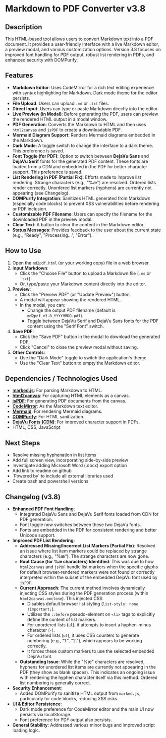 # Markdown to PDF Converter v3.8

## Description

This HTML-based tool allows users to convert Markdown text into a PDF document. It provides a user-friendly interface with a live Markdown editor, a preview modal, and various customization options. Version 3.8 focuses on improved font handling for PDF output, robust list rendering in PDFs, and enhanced security with DOMPurify.

## Features

*   **Markdown Editor**: Uses CodeMirror for a rich text editing experience with syntax highlighting for Markdown. Dark mode theme for the editor persists.
*   **File Upload**: Users can upload `.md` or `.txt` files.
*   **Direct Input**: Users can type or paste Markdown directly into the editor.
*   **Live Preview (in Modal)**: Before generating the PDF, users can preview the rendered HTML output in a modal window.
*   **PDF Generation**: Converts the Markdown to HTML and then uses `html2canvas` and `jsPDF` to create a downloadable PDF.
*   **Mermaid Diagram Support**: Renders Mermaid diagrams embedded in the Markdown.
*   **Dark Mode**: A toggle switch to change the interface to a dark theme. This preference is saved.
*   **Font Toggle (for PDF)**: Option to switch between **DejaVu Sans** and **DejaVu Serif** fonts for the generated PDF content. These fonts are loaded from a CDN and embedded in the PDF for better character support. This preference is saved.
*   **List Rendering in PDF (Partial Fix)**: Efforts made to improve list rendering. Strange characters (e.g., "%æ") are resolved. Ordered lists render correctly. Unordered list markers (hyphens) are currently not appearing (see Changelog).
*   **DOMPurify Integration**: Sanitizes HTML generated from Markdown (especially code blocks) to prevent XSS vulnerabilities before rendering or PDF inclusion.
*   **Customizable PDF Filename**: Users can specify the filename for the downloaded PDF in the preview modal.
*   **Clear Text**: A button to clear the content in the Markdown editor.
*   **Status Messages**: Provides feedback to the user about the current state (e.g., "Ready", "Processing...", "Error").

## How to Use

1.  Open the `md2pdf.html` (or your working copy) file in a web browser.
2.  **Input Markdown**:
    *   Click the "Choose File" button to upload a Markdown file (`.md` or `.txt`).
    *   Or, type/paste your Markdown content directly into the editor.
3.  **Preview**:
    *   Click the "Preview PDF" (or "Update Preview") button.
    *   A modal will appear showing the rendered HTML.
    *   In the modal, you can:
        *   Change the output PDF filename (default is `md2pdf_v3.8_YYYYMMDD.pdf`).
        *   Toggle between DejaVu Serif and DejaVu Sans fonts for the PDF content using the "Serif Font" switch.
4.  **Save PDF**:
    *   Click the "Save PDF" button in the modal to download the generated PDF.
    *   Click "Cancel" to close the preview modal without saving.
5.  **Other Controls**:
    *   Use the "Dark Mode" toggle to switch the application's theme.
    *   Use the "Clear Text" button to empty the Markdown editor.

## Dependencies / Technologies Used

*   **[marked.js](https://marked.js.org/)**: For parsing Markdown to HTML.
*   **[html2canvas](https://html2canvas.hertzen.com/)**: For capturing HTML elements as a canvas.
*   **[jsPDF](https://parall.ax/products/jspdf)**: For generating PDF documents from the canvas.
*   **[CodeMirror](https://codemirror.net/)**: As the Markdown text editor.
*   **[Mermaid](https://mermaid.js.org/)**: For rendering Mermaid diagrams.
*   **[DOMPurify](https://github.com/cure53/DOMPurify)**: For HTML sanitization.
*   **[DejaVu Fonts (CDN)](https://dejavu-fonts.github.io/)**: For improved character support in PDFs.
*   HTML, CSS, JavaScript

## Next Steps

- Resolve missing hyphenation in list items
- Add full screen view, incorporating side-by-side preview
- Investigate adding Microsoft Word (.docx) export option
- Add link to readme on github
- 'Powered by' to include all external libraries used
- Create bash and powershell versions

## Changelog (v3.8)

*   **Enhanced PDF Font Handling**:
    *   Integrated DejaVu Sans and DejaVu Serif fonts loaded from CDN for PDF generation.
    *   Font toggle now switches between these two DejaVu fonts.
    *   Fonts are embedded in the PDF for consistent rendering and better Unicode support.
*   **Improved PDF List Rendering**:
    *   **Addressed Missing/Incorrect List Markers (Partial Fix)**: Resolved an issue where list item markers could be replaced by strange characters (e.g., "%æ"). The strange characters are now gone.
    *   **Root Cause (for %æ characters) Identified**: This was due to how `html2canvas` and `jsPDF` handle list markers when the specific glyphs for default browser-rendered markers were not found or correctly interpreted within the subset of the embedded DejaVu font used by `jsPDF`.
    *   **Current Approach**: The current method involves dynamically injecting CSS styles during the PDF generation process (within `html2canvas.onclone`). This injected CSS:
        *   Disables default browser list styling (`list-style: none !important;`).
        *   Utilizes the `::before` pseudo-element on `<li>` tags to explicitly define the content of list markers.
        *   For unordered lists (`ul`), it attempts to insert a hyphen-minus character (`-`).
        *   For ordered lists (`ol`), it uses CSS counters to generate numbering (e.g., "1.", "2."), which appears to be working correctly.
        *   It forces these custom markers to use the selected embedded DejaVu font.
    *   **Outstanding Issue**: While the "%æ" characters are resolved, hyphens for unordered list items are currently not appearing in the PDF (they show as blank spaces). This indicates an ongoing issue with rendering the hyphen character itself via this method. Ordered list numbering is generally correct.
*   **Security Enhancement**:
    *   Added DOMPurify to sanitize HTML output from `marked.js`, particularly for code blocks, reducing XSS risks.
*   **UI & Editor Persistence**:
    *   Dark mode preference for CodeMirror editor and the main UI now persists via localStorage.
    *   Font preference for PDF output also persists.
*   **General Stability**: Addressed various minor bugs and improved script loading logic.

